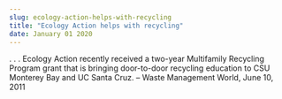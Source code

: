 ```yaml
---
slug: ecology-action-helps-with-recycling
title: "Ecology Action helps with recycling"
date: January 01 2020
---
```


<p>. . . Ecology Action recently received a two-year Multifamily Recycling Program grant that is bringing door-to-door recycling education to CSU Monterey Bay and UC Santa Cruz.  – Waste Management World, June 10, 2011
</p>
